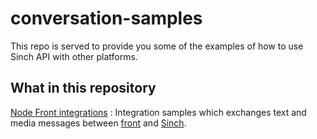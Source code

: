 # conversation-samples

This repo is served to provide you some of the examples of how to use Sinch API with other platforms.

## What in this repository

[Node Front integrations](node/front-integrations/) : Integration samples which exchanges text and media messages between [front](https://frontapp.com) and [Sinch](https://developer.sinch.com).
